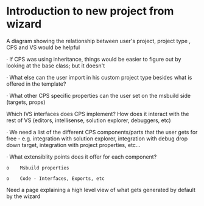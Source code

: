 Introduction to new project from wizard
=======================================


A diagram showing the relationship between user's project, project type
, CPS and VS would be helpful

·         If CPS was using inheritance, things would be easier to figure
out by looking at the base class; but it doesn't

·         What else can the user import in his custom project type besides
what is offered in the template?

·         What other CPS specific properties can the user set on the
msbuild side (targets, props)


Which IVS interfaces does CPS implement? How does it interact with the
rest of VS (editors, intellisense, solution explorer, debuggers, etc)

·         We need a list of the different CPS components/parts that the
user gets for free - e.g. integration with solution explorer, integration
with debug drop down target, integration with project properties, etc…

·         What extensiblity points does it offer for each component?

    o    Msbuild properties
    
    o    Code - Interfaces, Exports, etc
    

Need a page explaining a high level view of what gets generated by default
by the wizard

